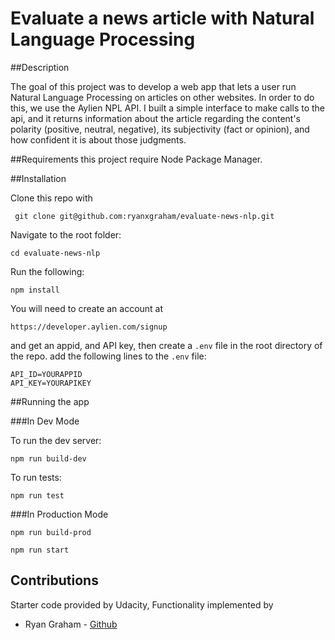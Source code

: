 # Evaluate a news article with Natural Language Processing

##Description

The goal of this project was to develop a web app that lets a user run Natural Language Processing on articles on other websites.  In order to do this, we use the Aylien NPL API.  I built a simple interface to make calls to the api, and it returns information about the article regarding the content's polarity (positive, neutral, negative), its subjectivity (fact or opinion), and how confident it is about those judgments.  

##Requirements
this project require Node Package Manager.

##Installation

Clone this repo with
```
 git clone git@github.com:ryanxgraham/evaluate-news-nlp.git
```
Navigate to the root folder:
```
cd evaluate-news-nlp
```
Run the following:
```
npm install
```
You will need to create an account at
```
https://developer.aylien.com/signup
```
and get an appid, and API key, then create a ```.env``` file in the root directory of the repo.
add the following lines to the ```.env``` file:
```
API_ID=YOURAPPID
API_KEY=YOURAPIKEY
```
##Running the app

###In Dev Mode

To run the dev server:
```
npm run build-dev
```
To run tests:
```
npm run test
```

###In Production Mode
```
npm run build-prod
```
```
npm run start
```
## Contributions

Starter code provided by Udacity, Functionality implemented by
* Ryan Graham - [Github](https://github.com/ryanxgraham)
